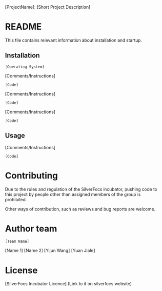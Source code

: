 [ProjectName]: [Short Project Description]

# README
This file contains relevant information about installation and startup.

## Installation
	[Operating System]

[Comments/Instructions]
```
[Code]
```

[Comments/Instructions]
```
[Code]
```

[Comments/Instructions]
```
[Code]
```

## Usage

[Comments/Instructions]
```
[Code]
```

# Contributing
Due to the rules and regulation of the SilverFocs incubator, pushing code to this project by people other than assigned members of the group is prohibited. 

Other ways of contribution, such as reviews and bug reports are welcome.

# Author team 
	[Team Name]
[Name 1]
[Name 2]
[Yijun Wang]
[Yuan Jiale]

# License 
[SilverFocs Incubator Licence] (Link to it on silverfocs website) 